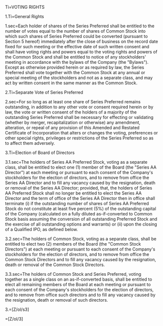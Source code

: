 
Ti=VOTING RIGHTS

1.Ti=General Rights

1.sec=Each holder of shares of the Series Preferred shall be entitled to the number of votes equal to the number of shares of Common Stock into which such shares of Series Preferred could be converted (pursuant to Section 5 hereof) immediately after the close of business on the record date fixed for such meeting or the effective date of such written consent and shall have voting rights and powers equal to the voting rights and powers of the Common Stock and shall be entitled to notice of any stockholders' meeting in accordance with the bylaws of the Company (the "Bylaws").  Except as otherwise provided herein or as required by law, the Series Preferred shall vote together with the Common Stock at any annual or special meeting of the stockholders and not as a separate class, and may act by written consent in the same manner as the Common Stock.

2.Ti=Separate Vote of Series Preferred

2.sec=For so long as at least one share of Series Preferred remains outstanding, in addition to any other vote or consent required herein or by law, the vote or written consent of the holders of a majority of the outstanding Series Preferred shall be necessary for effecting or validating (whether by merger, recapitalization or otherwise) any amendment, alteration, or repeal of any provision of this Amended and Restated Certificate of Incorporation that alters or changes the voting, preferences or other special rights, privileges or restrictions of the Series Preferred so as to affect them adversely.

3.Ti=Election of Board of Directors

3.1.sec=The holders of Series AA Preferred Stock, voting as a separate class, shall be entitled to elect one (1) member of the Board (the "Series AA Director") at each meeting or pursuant to each consent of the Company's stockholders for the election of directors, and to remove from office the Series AA Director and to fill any vacancy caused by the resignation, death or removal of the Series AA Director; provided, that, the holders of Series AA Preferred Stock shall no longer be entitled to elect the Series AA Director and the term of office of the Series AA Director then in office shall terminate (i) if the outstanding number of shares of Series AA Preferred Stock do not constitute at least five percent (5%) of the outstanding capital of the Company (calculated on a fully diluted as-if-converted to Common Stock basis assuming the conversion of all outstanding Preferred Stock and the exercise of all outstanding options and warrants) or (ii) upon the closing of a Qualified IPO, as defined below.  

3.2.sec=The holders of Common Stock, voting as a separate class, shall be entitled to elect two (2) members of the Board (the "Common Stock Directors") at each meeting or pursuant to each consent of the Company's stockholders for the election of directors, and to remove from office the Common Stock Directors and to fill any vacancy caused by the resignation, death or removal of the Common Stock Directors.

3.3.sec=The holders of Common Stock and Series Preferred, voting together as a single class on an as-if-converted basis, shall be entitled to elect all remaining members of the Board at each meeting or pursuant to each consent of the Company's stockholders for the election of directors, and to remove from office such directors and to fill any vacancy caused by the resignation, death or removal of such directors.

3.=[Z/ol/s3]

=[Z/ol/3]
